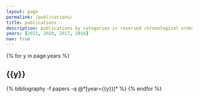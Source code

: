 ```yaml
---
layout: page
permalink: /publications/
title: publications
description: publications by categories in reversed chronological order.
years: [2021, 2020, 2017, 2016] 
nav: true
---
```


<div class="publications">

{% for y in page.years %}
  <h2 class="year">{{y}}</h2>
  {% bibliography -f papers -q @*[year={{y}}]* %}
{% endfor %}

</div>
